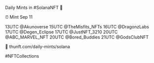 Daily Mints in #SolanaNFT 🚀

⏰ Mint Sep 11

13UTC @Akunoverse
15UTC @TheMisfits_NFTs
16UTC @DragonzLabs
17UTC @Degen_Eclipse
17UTC @JustNFT_3210
20UTC @ABC_MARVEL_NFT
20UTC @Bored_Buddies
21UTC @GodsClubNFT

🔗 thunft.com/daily-mints/solana

#NFTCollections